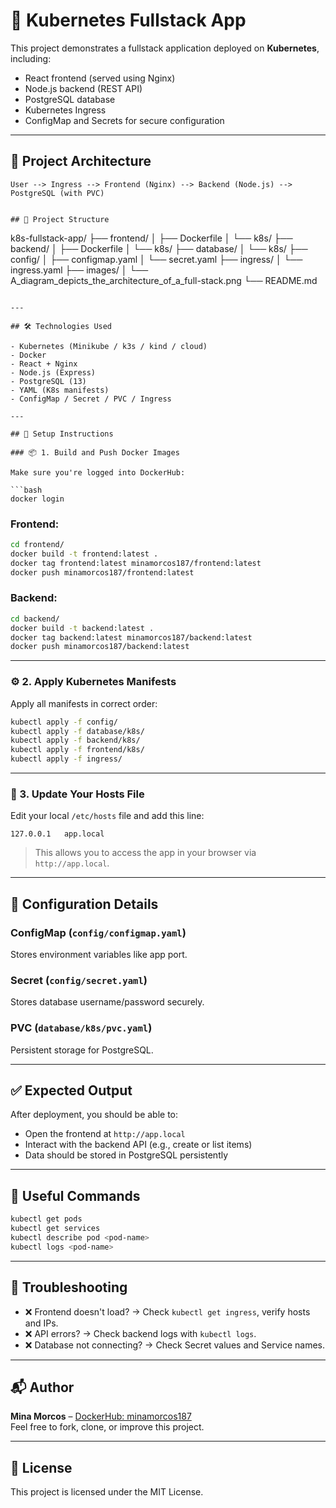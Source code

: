 # 🚀 Kubernetes Fullstack App

This project demonstrates a fullstack application deployed on **Kubernetes**, including:
- React frontend (served using Nginx)
- Node.js backend (REST API)
- PostgreSQL database
- Kubernetes Ingress
- ConfigMap and Secrets for secure configuration

---

## 🧱 Project Architecture

```plaintext
User --> Ingress --> Frontend (Nginx) --> Backend (Node.js) --> PostgreSQL (with PVC)


## 📁 Project Structure

```
k8s-fullstack-app/
├── frontend/
│   ├── Dockerfile
│   └── k8s/
├── backend/
│   ├── Dockerfile
│   └── k8s/
├── database/
│   └── k8s/
├── config/
│   ├── configmap.yaml
│   └── secret.yaml
├── ingress/
│   └── ingress.yaml
├── images/
│   └── A_diagram_depicts_the_architecture_of_a_full-stack.png
└── README.md
```

---

## 🛠️ Technologies Used

- Kubernetes (Minikube / k3s / kind / cloud)
- Docker
- React + Nginx
- Node.js (Express)
- PostgreSQL (13)
- YAML (K8s manifests)
- ConfigMap / Secret / PVC / Ingress

---

## 🧪 Setup Instructions

### 📦 1. Build and Push Docker Images

Make sure you're logged into DockerHub:

```bash
docker login
```

### Frontend:
```bash
cd frontend/
docker build -t frontend:latest .
docker tag frontend:latest minamorcos187/frontend:latest
docker push minamorcos187/frontend:latest
```

### Backend:
```bash
cd backend/
docker build -t backend:latest .
docker tag backend:latest minamorcos187/backend:latest
docker push minamorcos187/backend:latest
```

---

### ⚙️ 2. Apply Kubernetes Manifests

Apply all manifests in correct order:

```bash
kubectl apply -f config/
kubectl apply -f database/k8s/
kubectl apply -f backend/k8s/
kubectl apply -f frontend/k8s/
kubectl apply -f ingress/
```

---

### 🧩 3. Update Your Hosts File

Edit your local `/etc/hosts` file and add this line:

```
127.0.0.1   app.local
```

> This allows you to access the app in your browser via `http://app.local`.

---

## 🔐 Configuration Details

### ConfigMap (`config/configmap.yaml`)
Stores environment variables like app port.

### Secret (`config/secret.yaml`)
Stores database username/password securely.

### PVC (`database/k8s/pvc.yaml`)
Persistent storage for PostgreSQL.

---

## ✅ Expected Output

After deployment, you should be able to:
- Open the frontend at `http://app.local`
- Interact with the backend API (e.g., create or list items)
- Data should be stored in PostgreSQL persistently

---

## 🧰 Useful Commands

```bash
kubectl get pods
kubectl get services
kubectl describe pod <pod-name>
kubectl logs <pod-name>
```

---

## 🧠 Troubleshooting

- ❌ Frontend doesn't load? → Check `kubectl get ingress`, verify hosts and IPs.
- ❌ API errors? → Check backend logs with `kubectl logs`.
- ❌ Database not connecting? → Check Secret values and Service names.

---

## 📬 Author

**Mina Morcos** – [DockerHub: minamorcos187](https://hub.docker.com/u/minamorcos187)  
Feel free to fork, clone, or improve this project.

---

## 📜 License

This project is licensed under the MIT License.
